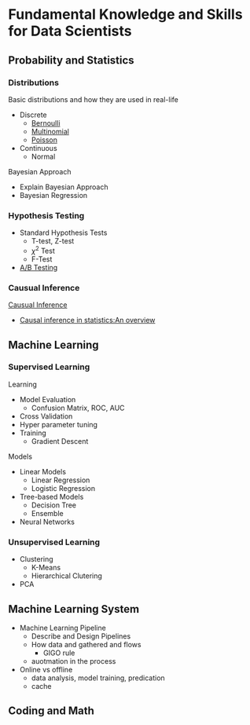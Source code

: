 # Fundamental Knowledge and Skills for Data Scientists

## Probability and Statistics

### Distributions

Basic distributions and how they are used in real-life

* Discrete
  * [Bernoulli](https://en.wikipedia.org/wiki/Bernoulli_distribution)
  * [Multinomial](https://en.wikipedia.org/wiki/Multinomial_distribution)
  * [Poisson](https://en.wikipedia.org/wiki/Poisson_distribution)
* Continuous
  * Normal

Bayesian Approach

* Explain Bayesian Approach
* Bayesian Regression

### Hypothesis Testing

* Standard Hypothesis Tests
  * T-test, Z-test
  * $\chi^2$ Test
  * F-Test
* [A/B Testing](https://cxl.com/blog/ab-testing-statistics/)

### Causual Inference

[Causual Inference](https://en.wikipedia.org/wiki/Causal_inference#:~:text=Causal%20inference%20is%20the%20process,when%20the%20cause%20is%20changed.)

* [Causal inference in statistics:An overview](https://ftp.cs.ucla.edu/pub/stat_ser/r350.pdf)

## Machine Learning

### Supervised Learning

Learning

* Model Evaluation
  * Confusion Matrix, ROC, AUC
* Cross Validation
* Hyper parameter tuning
* Training
  * Gradient Descent

Models

* Linear Models
  * Linear Regression
  * Logistic Regression
* Tree-based Models
  * Decision Tree
  * Ensemble
* Neural Networks

### Unsupervised Learning

* Clustering
  * K-Means
  * Hierarchical Clutering
* PCA

## Machine Learning System

* Machine Learning Pipeline
  * Describe and Design Pipelines
  * How data and gathered and flows
    * GIGO rule
  * auotmation in the process
* Online vs offline
  * data analysis, model training, predication
  * cache

## Coding and Math


